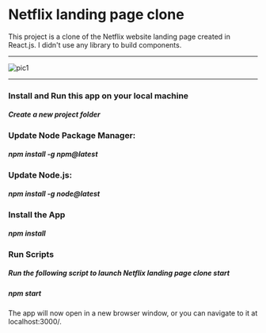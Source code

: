 # Netflix landing page clone

This project is a clone of the Netflix website landing page created in React.js. I didn't use any library to build components.<br>


<hr>



![pic1](https://user-images.githubusercontent.com/108157135/221406195-f69f40f3-3872-4db5-ac74-bf824eb94a47.png)


<hr>

### Install and Run this app on your local machine<br>
##### Create a new project folder

### Update Node Package Manager:<br>
##### npm install -g npm@latest

### Update Node.js:<br>
##### npm install -g node@latest

### Install the App<br>
##### npm install 

### Run Scripts
##### Run the following script to launch Netflix landing page clone start<br>
##### npm start


The app will now open in a new browser window, or you can navigate to it at localhost:3000/.

